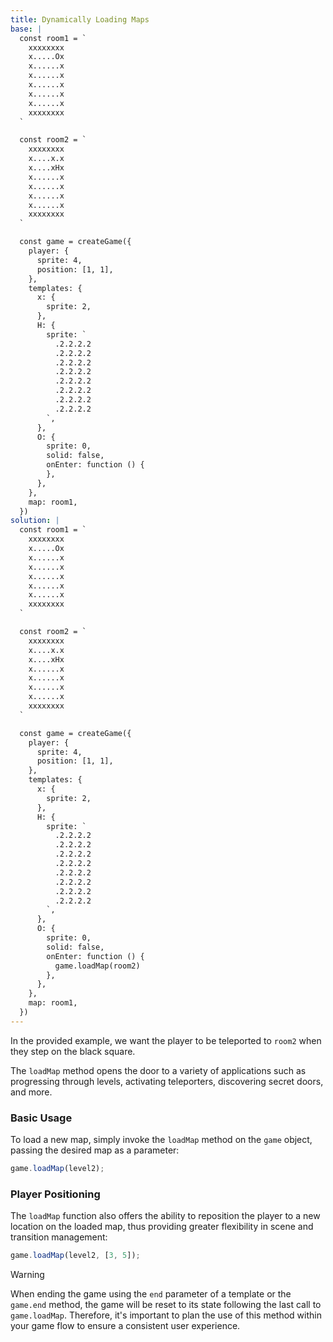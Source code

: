 ```yaml
---
title: Dynamically Loading Maps
base: |
  const room1 = `  
    xxxxxxxx
    x.....Ox
    x......x
    x......x
    x......x
    x......x
    x......x
    xxxxxxxx
  `

  const room2 = ` 
    xxxxxxxx
    x....x.x
    x....xHx
    x......x
    x......x
    x......x
    x......x
    xxxxxxxx
  `

  const game = createGame({
    player: {
      sprite: 4,
      position: [1, 1],
    },
    templates: {
      x: {
        sprite: 2,
      },
      H: {
        sprite: `        
          .2.2.2.2
          .2.2.2.2
          .2.2.2.2
          .2.2.2.2
          .2.2.2.2
          .2.2.2.2
          .2.2.2.2
          .2.2.2.2
        `,
      },
      O: {
        sprite: 0,
        solid: false,
        onEnter: function () {
        },
      },
    },
    map: room1,
  })
solution: |
  const room1 = `  
    xxxxxxxx
    x.....Ox
    x......x
    x......x
    x......x
    x......x
    x......x
    xxxxxxxx
  `

  const room2 = ` 
    xxxxxxxx
    x....x.x
    x....xHx
    x......x
    x......x
    x......x
    x......x
    xxxxxxxx
  `

  const game = createGame({
    player: {
      sprite: 4,
      position: [1, 1],
    },
    templates: {
      x: {
        sprite: 2,
      },
      H: {
        sprite: `        
          .2.2.2.2
          .2.2.2.2
          .2.2.2.2
          .2.2.2.2
          .2.2.2.2
          .2.2.2.2
          .2.2.2.2
          .2.2.2.2
        `,
      },
      O: {
        sprite: 0,
        solid: false,
        onEnter: function () {
          game.loadMap(room2)
        },
      },
    },
    map: room1,
  })
---
```


In the provided example, we want the player to be teleported to `room2` when they step on the black square.

The `loadMap` method opens the door to a variety of applications such as progressing through levels, activating teleporters, discovering secret doors, and more.

### Basic Usage

To load a new map, simply invoke the `loadMap` method on the `game` object, passing the desired map as a parameter:

```js
game.loadMap(level2);
```

### Player Positioning

The `loadMap` function also offers the ability to reposition the player to a new location on the loaded map, thus providing greater flexibility in scene and transition management:

```js
game.loadMap(level2, [3, 5]);
```

> [!WARNING]
> When ending the game using the `end` parameter of a template or the `game.end` method, the game will be reset to its state following the last call to `game.loadMap`. Therefore, it's important to plan the use of this method within your game flow to ensure a consistent user experience.
